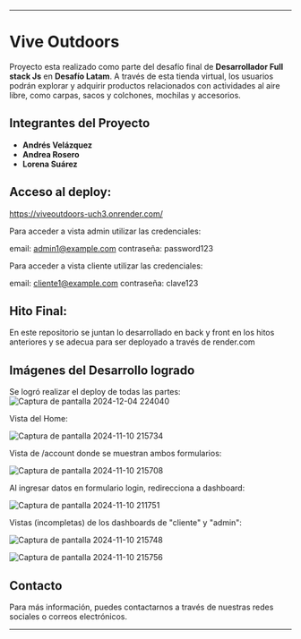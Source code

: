 

---

# Vive Outdoors

Proyecto esta realizado como parte del desafío final de **Desarrollador Full stack Js** en **Desafío Latam**. 
A través de esta tienda virtual, los usuarios podrán explorar y adquirir productos relacionados con actividades al aire libre, como carpas, sacos y colchones, mochilas y accesorios.


## Integrantes del Proyecto

- **Andrés Velázquez**
- **Andrea Rosero**
- **Lorena Suárez**

## Acceso al deploy:

https://viveoutdoors-uch3.onrender.com/

Para acceder a vista admin utilizar las credenciales:

email: admin1@example.com
contraseña: password123

Para acceder a vista cliente utilizar las credenciales: 

email: cliente1@example.com
contraseña: clave123


## Hito Final:

En este repositorio se juntan lo desarrollado en back y front en los hitos anteriores y se adecua para ser deployado a través de render.com

## Imágenes del Desarrollo logrado

Se logró realizar el deploy de todas las partes: 
![Captura de pantalla 2024-12-04 224040](https://github.com/user-attachments/assets/17434df9-dfdc-4470-a799-e4e0b9d46a4e)


Vista del Home: 

![Captura de pantalla 2024-11-10 215734](https://github.com/user-attachments/assets/7cf170e3-54b3-4eb7-8d85-3aae4277d740)


Vista de /account donde se muestran ambos formularios: 

![Captura de pantalla 2024-11-10 215708](https://github.com/user-attachments/assets/1bd25242-905b-40af-b09f-806d32abcdce)


Al ingresar datos en formulario login, redirecciona a dashboard:

![Captura de pantalla 2024-11-10 211751](https://github.com/user-attachments/assets/8ecb05c6-d24a-41ee-a1ef-f5401cfaab86)


Vistas (incompletas) de los dashboards de "cliente" y "admin": 

![Captura de pantalla 2024-11-10 215748](https://github.com/user-attachments/assets/cdcf248a-a8d4-4192-bc58-4aedba513301)

![Captura de pantalla 2024-11-10 215756](https://github.com/user-attachments/assets/745d55b5-f1df-4be3-9233-8e15b2068d88)


## Contacto

Para más información, puedes contactarnos a través de nuestras redes sociales o correos electrónicos.

---

